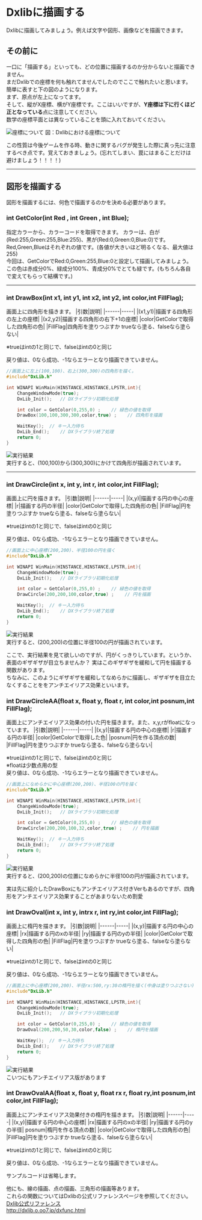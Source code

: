 # Dxlibに描画する
Dxlibに描画してみましょう。例えば文字や図形、画像などを描画できます。

## その前に
一口に「描画する」といっても、どの位置に描画するのか分からないと描画できません。  
まだDxlibでの座標を何も触れてませんでしたのでここで触れたいと思います。  
簡単に表すと下の図のようになります。  
まず、原点が左上になってます。  
そして、縦がX座標、横がY座標です。ここはいいですが、**Y座標は下に行くほど正となっている**点に注意してください。   
数学の座標平面とは異なっていることを頭に入れておいてください。

![座標について](図1.png) 図：Dxlibにおける座標について   

この性質は今後ゲームを作る時、動きに関するバグが発生した際に真っ先に注意するべき点です。覚えておきましょう。(忘れてしまい、罠にはまることだけは避けましょう！！！！)
****
## 図形を描画する  
図形を描画するには、何色で描画するのかを決める必要があります。
### int GetColor(int Red , int Green , int Blue);
指定カラーから、カラーコードを取得できます。
カラーは、白が(Red:255,Green:255,Blue:255)、黒が(Red:0,Green:0,Blue:0)です。  
Red,Green,Blueはそれぞれの値です。(各値が大きいほど明るくなる、最大値は255)  
今回は、GetColorでRed:0,Green:255,Blue:0と設定して描画してみましょう。この色は赤成分0%、緑成分100%、青成分0%でとても緑です。(もちろん各自で変えてもらって結構です。)
***
### int DrawBox(int x1, int y1, int x2, int y2, int color,int FillFlag);
画面上に四角形を描きます。
|引数|説明|
|------|-----|
|(x1,y1)|描画する四角形の左上の座標|
|(x2,y2)|描画する四角形の右下+1の座標|
|color|GetColorで取得した四角形の色|
|FillFlag|四角形を塗りつぶすか  trueなら塗る、falseなら塗らない|

※trueはintの1と同じで、falseはintの0と同じ

戻り値は、0なら成功、-1ならエラーとなり描画できていません。
```C
//画面上に左上(100,100)、右上(300,300)の四角形を描く。
#include"DxLib.h"

int WINAPI WinMain(HINSTANCE,HINSTANCE,LPSTR,int){
    ChangeWindowMode(true);
	DxLib_Init();	// DXライブラリ初期化処理

    int color = GetColor(0,255,0) ;    // 緑色の値を取得
    DrawBox(100,100,300,300,color,true) ;    // 四角形を描画

	WaitKey();	// キー入力待ち
	DxLib_End();	// DXライブラリ終了処理
	return 0;
}
```
![実行結果](DrawBoxresult.bmp)  
実行すると、(100,100)から(300,300)にかけて四角形が描画されています。
***
### int DrawCircle(int x, int y, int r, int color,int FillFlag);
画面上に円を描きます。
|引数|説明|
|------|-----|
|(x,y)|描画する円の中心の座標|
|r|描画する円の半径|
|color|GetColorで取得した四角形の色|
|FillFlag|円を塗りつぶすか  trueなら塗る、falseなら塗らない|

※trueはintの1と同じで、falseはintの0と同じ

戻り値は、0なら成功、-1ならエラーとなり描画できていません。
```C
//画面上に中心座標(200,200)、半径100の円を描く
#include"DxLib.h"

int WINAPI WinMain(HINSTANCE,HINSTANCE,LPSTR,int){
    ChangeWindowMode(true);
	DxLib_Init();	// DXライブラリ初期化処理

    int color = GetColor(0,255,0) ;    // 緑色の値を取得
    DrawCircle(200,200,100,color,true) ;    // 円を描画

	WaitKey();	// キー入力待ち
	DxLib_End();	// DXライブラリ終了処理
	return 0;
}
```
![実行結果](DrawCircleResult.bmp)  
実行すると、(200,200)の位置に半径100の円が描画されています。

ここで、実行結果を見て欲しいのですが、円がくっきりしています。というか、表面のギザギザが目立ちませんか？ 実はこのギザギザを緩和して円を描画する関数があります。  
ちなみに、このようにギザギザを緩和してなめらかに描画し、ギザギザを目立たなくすることををアンチエイリアス効果といいます。


### int DrawCircleAA(float x, float y, float r, int color,int posnum,int FillFlag);
画面上にアンチエイリアス効果の付いた円を描きます。また、x,y,rがfloatになっています。
|引数|説明|
|------|-----|
|(x,y)|描画する円の中心の座標|
|r|描画する円の半径|
|color|GetColorで取得した色|
|posnum|円を作る頂点の数|
|FillFlag|円を塗りつぶすか  trueなら塗る、falseなら塗らない|

※trueはintの1と同じで、falseはintの0と同じ  
※floatは少数点用の型  
戻り値は、0なら成功、-1ならエラーとなり描画できていません。
```C
//画面上になめらかに中心座標(200,200)、半径100の円を描く
#include"DxLib.h"

int WINAPI WinMain(HINSTANCE,HINSTANCE,LPSTR,int){
    ChangeWindowMode(true);
	DxLib_Init();	// DXライブラリ初期化処理

    int color = GetColor(0,255,0) ;    // 緑色の値を取得
    DrawCircle(200,200,100,32,color,true) ;    // 円を描画

	WaitKey();	// キー入力待ち
	DxLib_End();	// DXライブラリ終了処理
	return 0;
}
```
![実行結果](DrawCircleAAResult.bmp)  
実行すると、(200,200)の位置になめらかに半径100の円が描画されています。

実は先に紹介したDrawBoxにもアンチエイリアス付きVerもあるのですが、四角形をアンチエイリアス効果することがあまりないため割愛


### int DrawOval(int x, int y, intrx r, int ry,int color,int FillFlag);
画面上に楕円を描きます。
|引数|説明|
|------|-----|
|(x,y)|描画する円の中心の座標|
|rx|描画する円のxの半径|
|ry|描画する円のyの半径|
|color|GetColorで取得した四角形の色|
|FillFlag|円を塗りつぶすか  trueなら塗る、falseなら塗らない|

※trueはintの1と同じで、falseはintの0と同じ  

戻り値は、0なら成功、-1ならエラーとなり描画できていません。
```C
//画面上に中心座標(200,200)、半径rx:500,ry:30の楕円を描く(中身は塗りつぶさない)
#include"DxLib.h"

int WINAPI WinMain(HINSTANCE,HINSTANCE,LPSTR,int){
    ChangeWindowMode(true);
	DxLib_Init();	// DXライブラリ初期化処理

    int color = GetColor(0,255,0) ;    // 緑色の値を取得
    DrawOval(200,200,50,30,color,false) ;    // 楕円を描画

	WaitKey();	// キー入力待ち
	DxLib_End();	// DXライブラリ終了処理
	return 0;
}
```
![実行結果](DrawOvalResult.bmp)  
こいつにもアンチエイリアス版があります

### int DrawOvalAA(float x, float y, float rx r, float ry,int posnum,int color,int FillFlag);
画面上にアンチエイリアス効果付きの楕円を描きます。
|引数|説明|
|------|-----|
|(x,y)|描画する円の中心の座標|
|rx|描画する円のxの半径|
|ry|描画する円のyの半径|
posnum|楕円を作る頂点の数|
|color|GetColorで取得した四角形の色|
|FillFlag|円を塗りつぶすか  trueなら塗る、falseなら塗らない|

※trueはintの1と同じで、falseはintの0と同じ  

戻り値は、0なら成功、-1ならエラーとなり描画できていません。

サンプルコードは省略します。  


他にも、線の描画、点の描画、三角形の描画等あります。  
これらの関数についてはDxlibの公式リファレンスページを参照してください。  
[Dxlib公式リファレンス](http://dxlib.o.oo7.jp/dxfunc.html)   
http://dxlib.o.oo7.jp/dxfunc.html

